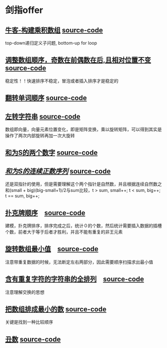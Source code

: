 # 剑指offer
## [牛客-构建乘积数组](https://www.nowcoder.com/practice/94a4d381a68b47b7a8bed86f2975db46?tpId=13&tqId=11204&tPage=3&rp=1&ru=%2Fta%2Fcoding-interviews&qru=%2Fta%2Fcoding-interviews%2Fquestion-ranking) [source-code](./MultiplyArray.java)
top-down递归定义子问题, bottom-up for loop

## [调整数组顺序，奇数在前偶数在后,且相对位置不变](https://www.nowcoder.com/practice/beb5aa231adc45b2a5dcc5b62c93f593?tpId=13&tqId=11166&tPage=1&rp=1&ru=%2Fta%2Fcoding-interviews&qru=%2Fta%2Fcoding-interviews%2Fquestion-ranking)　[source-code](./ReorderArray.java)
稳定性！！快速排序不稳定，冒泡或者插入排序才是稳定的

## [翻转单词顺序](https://www.nowcoder.com/practice/3194a4f4cf814f63919d0790578d51f3?tpId=13&tqId=11197&tPage=3&rp=3&ru=/ta/coding-interviews&qru=/ta/coding-interviews/question-ranking) [source-code](./RotateOrder.java)

## [左转字符串](https://www.nowcoder.com/practice/12d959b108cb42b1ab72cef4d36af5ec?tpId=13&tqId=11196&tPage=3&rp=3&ru=%2Fta%2Fcoding-interviews&qru=%2Fta%2Fcoding-interviews%2Fquestion-ranking) [source-code](./RotateOrder.java)
数组即向量，向量元素位置变化，即是矩阵变换，乘以旋转矩阵，可以得到其实是操作了两次内部旋转再加一次大旋转


## [和为S的两个数字](https://www.nowcoder.com/practice/390da4f7a00f44bea7c2f3d19491311b?tpId=13&tqId=11195&tPage=3&rp=3&ru=%2Fta%2Fcoding-interviews&qru=%2Fta%2Fcoding-interviews%2Fquestion-ranking) [source-code](./NumberSum.java)


## [*和为S的连续正数序列*](https://www.nowcoder.com/practice/c451a3fd84b64cb19485dad758a55ebe?tpId=13&tqId=11194&tPage=3&rp=3&ru=%2Fta%2Fcoding-interviews&qru=%2Fta%2Fcoding-interviews%2Fquestion-ranking) [source-code](./NumberSum.java)
还是双指针的使用，但是需要理解这个两个指针是自然数，并且根据连续自然数之和(small + big)(big-small+1)/2与sum比较，t > sum, small++; t < sum, big++; t == sum, big++;

## [**扑克牌顺序**](https://www.nowcoder.com/practice/762836f4d43d43ca9deb273b3de8e1f4?tpId=13&tqId=11198&tPage=3&rp=3&ru=%2Fta%2Fcoding-interviews&qru=%2Fta%2Fcoding-interviews%2Fquestion-ranking)　[source-code](./PokerContinus.java)
建模，扑克牌排序，排序完成之后，统计０的个数，然后统计需要插入数据的插槽个数，前者大于等于后者才胜利，并且不能有重复的非王元素

## [**旋转数组最小值**](https://www.nowcoder.com/practice/9f3231a991af4f55b95579b44b7a01ba?tpId=13&tqId=11159&tPage=1&rp=3&ru=%2Fta%2Fcoding-interviews&qru=%2Fta%2Fcoding-interviews%2Fquestion-ranking)　[source-code](./RotatedMin.java)
注意带重复数据的时候，无法断定左右两部分，因此需要顺序扫描求出最小值

## [**含有重复字符的字符串的全排列**](https://www.nowcoder.com/practice/fe6b651b66ae47d7acce78ffdd9a96c7?tpId=13&tqId=11180&tPage=2&rp=3&ru=%2Fta%2Fcoding-interviews&qru=%2Fta%2Fcoding-interviews%2Fquestion-ranking)　[source-code](./DupPermute.java)
注意理解交换的思想

## [把数组排成最小的数](https://www.nowcoder.com/practice/8fecd3f8ba334add803bf2a06af1b993?tpId=13&tqId=11185&tPage=2&rp=1&ru=%2Fta%2Fcoding-interviews&qru=%2Fta%2Fcoding-interviews%2Fquestion-ranking) [source-code](./ReorderMinNumber.java)
关键是找到一种比较顺序

## [**丑数**](https://www.nowcoder.com/practice/6aa9e04fc3794f68acf8778237ba065b?tpId=13&tqId=11186&tPage=2&rp=1&ru=%2Fta%2Fcoding-interviews&qru=%2Fta%2Fcoding-interviews%2Fquestion-ranking) [source-code](./UglyNumber.java)
